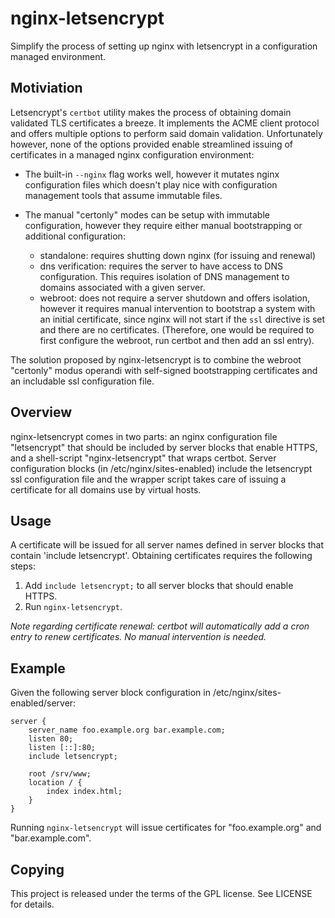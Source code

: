 # nginx-letsencrypt

Simplify the process of setting up nginx with letsencrypt in a
configuration managed environment.

## Motiviation

Letsencrypt's `certbot` utility makes the process of obtaining domain
validated TLS certificates a breeze. It implements the ACME client
protocol and offers multiple options to perform said domain
validation. Unfortunately however, none of the options provided enable
streamlined issuing of certificates in a managed nginx configuration
environment:

- The built-in `--nginx` flag works well, however it mutates nginx
  configuration files which doesn't play nice with configuration
  management tools that assume immutable files.

- The manual "certonly" modes can be setup with immutable
  configuration, however they require either manual bootstrapping or
  additional configuration:
  - standalone: requires shutting down nginx (for issuing and renewal)
  - dns verification: requires the server to have access to DNS
    configuration. This requires isolation of DNS management to
    domains associated with a given server.
  - webroot: does not require a server shutdown and offers isolation,
    however it requires manual intervention to bootstrap a system with
    an initial certificate, since nginx will not start if the `ssl`
    directive is set and there are no certificates. (Therefore, one
    would be required to first configure the webroot, run certbot and
    then add an ssl entry).

The solution proposed by nginx-letsencrypt is to combine the webroot
"certonly" modus operandi with self-signed bootstrapping certificates
and an includable ssl configuration file.
	
## Overview
nginx-letsencrypt comes in two parts: an nginx configuration file
"letsencrypt" that should be included by server blocks that enable
HTTPS, and a shell-script "nginx-letsencrypt" that wraps
certbot. Server configuration blocks (in /etc/nginx/sites-enabled)
include the letsencrypt ssl configuration file and the wrapper script
takes care of issuing a certificate for all domains use by virtual
hosts.

## Usage
A certificate will be issued for all server names defined in server
blocks that contain 'include letsencrypt'. Obtaining certificates
requires the following steps:

1. Add `include letsencrypt;` to all server blocks that should enable
   HTTPS.
2. Run `nginx-letsencrypt`.

*Note regarding certificate renewal: certbot will automatically add a
cron entry to renew certificates. No manual intervention is needed.*

## Example
Given the following server block configuration in
/etc/nginx/sites-enabled/server:

    server {
        server_name foo.example.org bar.example.com;
        listen 80;
	    listen [::]:80;
	    include letsencrypt;

        root /srv/www;
		location / {
		    index index.html;
		}
    }
	
Running `nginx-letsencrypt` will issue certificates for
"foo.example.org" and "bar.example.com".

## Copying
This project is released under the terms of the GPL license. See
LICENSE for details.

